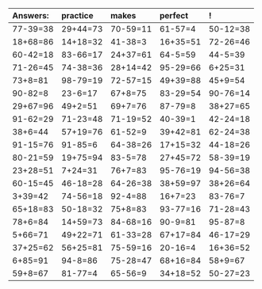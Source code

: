 | Answers: | practice | makes | perfect | ! |
| :--- | :--- | :--- | :--- | :--- |
| 77-39=38 | 29+44=73 | 70-59=11 | 61-57=4 | 50-12=38 | 
| 18+68=86 | 14+18=32 | 41-38=3 | 16+35=51 | 72-26=46 | 
| 60-42=18 | 83-66=17 | 24+37=61 | 64-5=59 | 44-5=39 | 
| 71-26=45 | 74-38=36 | 28+14=42 | 95-29=66 | 6+25=31 | 
| 73+8=81 | 98-79=19 | 72-57=15 | 49+39=88 | 45+9=54 | 
| 90-82=8 | 23-6=17 | 67+8=75 | 83-29=54 | 90-76=14 | 
| 29+67=96 | 49+2=51 | 69+7=76 | 87-79=8 | 38+27=65 | 
| 91-62=29 | 71-23=48 | 71-19=52 | 40-39=1 | 42-24=18 | 
| 38+6=44 | 57+19=76 | 61-52=9 | 39+42=81 | 62-24=38 | 
| 91-15=76 | 91-85=6 | 64-38=26 | 17+15=32 | 44-18=26 | 
| 80-21=59 | 19+75=94 | 83-5=78 | 27+45=72 | 58-39=19 | 
| 23+28=51 | 7+24=31 | 76+7=83 | 95-76=19 | 94-56=38 | 
| 60-15=45 | 46-18=28 | 64-26=38 | 38+59=97 | 38+26=64 | 
| 3+39=42 | 74-56=18 | 92-4=88 | 16+7=23 | 83-76=7 | 
| 65+18=83 | 50-18=32 | 75+8=83 | 93-77=16 | 71-28=43 | 
| 78+6=84 | 14+59=73 | 84-68=16 | 90-9=81 | 95-87=8 | 
| 5+66=71 | 49+22=71 | 61-33=28 | 67+17=84 | 46-17=29 | 
| 37+25=62 | 56+25=81 | 75-59=16 | 20-16=4 | 16+36=52 | 
| 6+85=91 | 94-8=86 | 75-28=47 | 68+16=84 | 58+9=67 | 
| 59+8=67 | 81-77=4 | 65-56=9 | 34+18=52 | 50-27=23 | 
